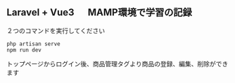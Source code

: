 ## Laravel + Vue3 　 MAMP環境で学習の記録

２つのコマンドを実行してください

```
php artisan serve
npm run dev
```

トップページからログイン後、商品管理タグより商品の登録、編集、削除ができます
